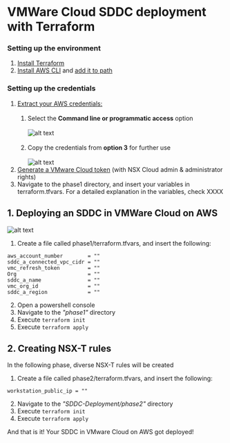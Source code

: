 # VMWare Cloud SDDC deployment with Terraform

### Setting up the environment

1. [Install Terraform](https://learn.hashicorp.com/tutorials/terraform/install-cli)
2. [Install AWS CLI](https://docs.aws.amazon.com/cli/latest/userguide/install-cliv2-windows.html) and [add it to path](https://docs.aws.amazon.com/cli/latest/userguide/install-windows.html#awscli-install-windows-path)

### Setting up the credentials

1. [Extract your AWS credentials:](https://registry.terraform.io/providers/hashicorp/aws/latest/docs#authentication) <br/> <br/>
   1. Select the **Command line or programmatic access** option <br/>  <br/>
   ![alt text](SDDC-Deployment/images/aws_credentials_step1.png) <br/>  <br/>
   1. Copy the credentials from **option 3** for further use   <br/>  <br/>
   ![alt text](SDDC-Deployment/images/aws_credentials_step2.png)
2. [Generate a VMware Cloud token](https://docs.vmware.com/en/VMware-Cloud-services/services/Using-VMware-Cloud-Services/GUID-E2A3B1C1-E9AD-4B00-A6B6-88D31FCDDF7C.html) (with NSX Cloud admin & administrator rights)
3. Navigate to the phase1 directory, and insert your variables in terraform.tfvars. For a detailed explanation in the variables, check XXXX





## 1. Deploying an SDDC in VMWare Cloud on AWS

![alt text](SDDC-Deployment/images/vmc_on_aws.png)
1. Create a file called phase1/terraform.tfvars, and insert the following:
```
aws_account_number        = ""
sddc_a_connected_vpc_cidr = ""
vmc_refresh_token         = ""
Org                       = ""
sddc_a_name               = ""
vmc_org_id                = ""
sddc_a_region             = ""
```
2. Open a powershell console
3. Navigate to the *"phase1"* directory
4. Execute `terraform init`
5. Execute `terraform apply`


## 2. Creating NSX-T rules

In the following phase, diverse NSX-T rules will be created
1. Create a file called phase2/terraform.tfvars, and insert the following:
```
workstation_public_ip = ""
```
2. Navigate to the *"SDDC-Deployment/phase2"* directory
3. Execute `terraform init`
4. Execute `terraform apply`

And that is it! Your SDDC in VMware Cloud on AWS got deployed!